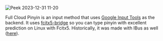 ![Peek 2023-12-31 11-20](https://github.com/qingxiang-jia/full-cloud-pinyin/assets/5571586/e6c762c3-842a-4574-a6fa-3eaca75e79f3)

Full Cloud Pinyin is an input method that uses [Google Input Tools](https://www.google.com/inputtools/try/) as the backend. It uses [fcitx5-bridge](https://github.com/qingxiang-jia/fcitx5-bridge) so you can type pinyin with excellent prediction on Linux with Fcitx5. Historically, it was made with IBus as well ([here](https://github.com/qingxiang-jia/ibus-cloud-pinyin)).
